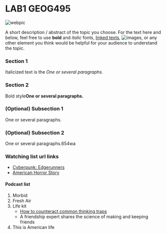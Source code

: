 # LAB1 GEOG495
![webpic](https://dnm.nflximg.net/api/v6/BvVbc2Wxr2w6QuoANoSpJKEIWjQ/AAAAQfMEk8-S_e80K7aT5K2Ly7MUo6DPwAegmUA6RXeQj7N19iIghDfsEPTdJHhl4Bunl4XhdaYOAWsIfTKdvoQDdD_k1eEPEvQNDVeLnf72AJJJR4mX9keZAEsKle6r4tAmdjsmVc3bC_0XuVgbktNN.jpg?r=f84)


A short description / abstract of the topic you choose. For the text here and below, feel free to use **bold** and *italic* fonts, [linked texts](url),  ![images](url), or any other element you think would be helpful for your audience to understand the topic.


### Section 1
Italicized text is the *One or several paragraphs.*

### Section 2
Bold style**One or several paragraphs.**
### (Optional) Subsection 1
One or several paragraphs.
### (Optional) Subsection 2
One or several paragraphs.654wa

### Watching list url links
- [Cyberpunk: Edgerunners](https://www.netflix.com/tudum/articles/cyberpunk-edgerunners-trailer)
- [American Horror Story](https://www.fxnetworks.com/shows/american-horror-story)


#### Podcast list
1. Morbid
2. Fresh Air
3. Life kit
    - [How to counteract common thinking traps](https://podcasts.google.com/feed/aHR0cHM6Ly9mZWVkcy5ucHIub3JnLzUxMDMzOC9wb2RjYXN0LnhtbA/episode/NzYwN2RiZWItMGE1NS00M2NjLWFhYTItMDQwMjliMjQ4MmQ3?sa=X&ved=0CAUQkfYCahcKEwj457y-zdH6AhUAAAAAHQAAAAAQAQ)
    - A friendship expert shares the science of making and keeping friends
4. This is American life